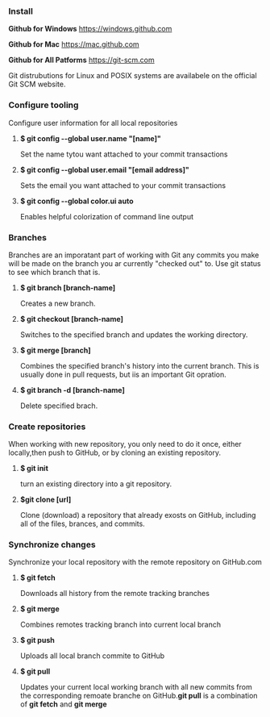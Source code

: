 ### Install 

**Github for Windows**
https://windows.github.com

**Github for Mac**
https://mac.github.com

**Github for All Patforms**
https://git-scm.com

Git distrubutions for Linux and POSIX systems are availabele on the official Git SCM website.

### Configure tooling
Configure user information for all local repositories

1. **$ git config --global user.name "[name]"**

    Set the name tytou want attached to your commit transactions

2. **$ git config --global user.email "[email address]"**

    Sets the email you want attached to your commit transactions

3. **$ git config --global color.ui auto**

    Enables helpful colorization of command line output

### Branches

Branches are an imporatant part of working with Git any commits you make will be made on the branch you ar currently "checked out" to. Use git status to see which branch that is.

1. **$ git branch [branch-name]**

    Creates a new branch.
   
2. **$ git checkout [branch-name]**

    Switches to the specified branch and updates the working directory.
   
3. **$ git merge [branch]**

    Combines the specified branch's history into the current branch. This is usually done in pull requests, but iis an important Git opration.

4. **$ git branch -d [branch-name]**

    Delete specified brach.   

### Create repositories

When working with new repository, you only need to do it once, either locally,then push to GitHub, or by cloning an existing repository.

1. **$ git init**

    turn an existing directory into a git repository.

2. **$git clone [url]**

   Clone (download) a repository that already exosts on GitHub, including all of the files, brances, and commits.

### Synchronize changes

Synchronize your local repository with the remote repository on GitHub.com

1. **$ git fetch**

   Downloads all history from the remote tracking branches

2. **$ git merge**

   Combines remotes tracking branch into current local branch

3. **$ git push**

   Uploads all local branch commite to GitHub

4. **$ git pull**

    Updates your current local working branch with all new commits from the corresponding remoate branche on GitHub.**git pull** is a combination of **git fetch** and **git merge**
